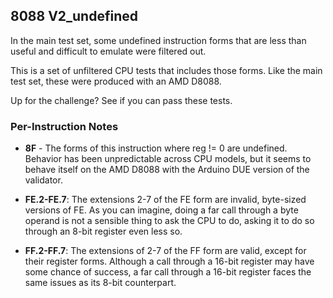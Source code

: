 ## 8088 V2_undefined

In the main test set, some undefined instruction forms that are less than useful and difficult to emulate were filtered out. 

This is a set of unfiltered CPU tests that includes those forms. Like the main test set, these were produced with an AMD D8088.

Up for the challenge? See if you can pass these tests.

### Per-Instruction Notes

 - **8F** - The forms of this instruction where reg != 0 are undefined. Behavior has been unpredictable across CPU models, but it seems to behave itself on the AMD D8088 with the Arduino DUE version of the validator.

 - **FE.2-FE.7**: The extensions 2-7 of the FE form are invalid, byte-sized versions of FE. As you can imagine, doing a far call through a byte operand is not a sensible thing to ask the CPU to do, asking it to do so through an 8-bit register even less so.

 - **FF.2-FF.7**: The extensions of 2-7 of the FF form are valid, except for their register forms. Although a call through a 16-bit register may have some chance of success, a far call through a 16-bit register faces the same issues as its 8-bit counterpart.

